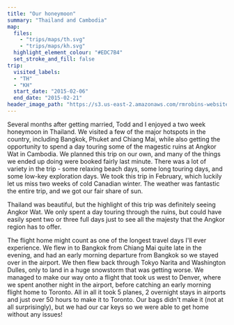 ```yaml
---
title: "Our honeymoon"
summary: "Thailand and Cambodia"
map:
  files:
    - "trips/maps/th.svg"
    - "trips/maps/kh.svg"
  highlight_element_colour: "#EDC7B4"
  set_stroke_and_fill: false
trip:
  visited_labels:
  - "TH"
  - "KH"
  start_date: "2015-02-06"
  end_date: "2015-02-21"
header_image_path: "https://s3.us-east-2.amazonaws.com/rmrobins-website-photos/2015-02-thailand-cambodia/IMG_2187.JPG"
---
```


Several months after getting married, Todd and I enjoyed a two week honeymoon in Thailand. We visited a few of the major hotspots in the country, including Bangkok, Phuket and Chiang Mai, while also getting the opportunity to spend a day touring some of the magestic ruins at Angkor Wat in Cambodia. We planned this trip on our own, and many of the things we ended up doing were booked fairly last minute. There was a lot of variety in the trip - some relaxing beach days, some long touring days, and some low-key exploration days. We took this trip in February, which luckily let us miss two weeks of cold Canadian winter. The weather was fantastic the entire trip, and we got our fair share of sun.

Thailand was beautiful, but the highlight of this trip was definitely seeing Angkor Wat. We only spent a day touring through the ruins, but could have easily spent two or three full days just to see all the majesty that the Angkor region has to offer.

The flight home might count as one of the longest travel days I'll ever experience. We flew in to Bangkok from Chiang Mai quite late in the evening, and had an early morning departure from Bangkok so we stayed over in the airport. We then flew back through Tokyo Narita and Washington Dulles, only to land in a huge snowstorm that was getting worse. We managed to make our way onto a flight that took us west to Denver, where we spent another night in the airport, before catching an early morning flight home to Toronto. All in all it took 5 planes, 2 overnight stays in airports and just over 50 hours to make it to Toronto. Our bags didn't make it (not at all surprisingly), but we had our car keys so we were able to get home without any issues!
